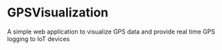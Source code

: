 # GPSVisualization
A simple web application to visualize GPS data and provide real time GPS logging to IoT devices
